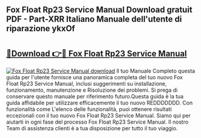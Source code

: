 ## Fox Float Rp23 Service Manual Download gratuit PDF - Part-XRR Italiano Manuale dell'utente di riparazione ykxOf

# <h2><a href="http://dfaowds.blite.top/?on=Fox+Float+Rp23+Service+Manual">🔗Download 👉🔴 Fox Float Rp23 Service Manual</a></h2>

[![Fox Float Rp23 Service Manual download](https://i.imgur.com/lujVjoI.png)](http://dfaowds.blite.top/?on=Fox+Float+Rp23+Service+Manual)
Il tuo Manuale Completo questa guida per l'utente fornisce una panoramica completa del tuo nuovo Fox Float Rp23 Service Manual, inclusi suggerimenti su installazione, funzionamento, manutenzione e Risoluzione dei problemi. Si prega di conservare questo manuale per riferimento futuro.Questa guida è la tua guida affidabile per utilizzare efficacemente il tuo nuovo REDDDDDDD. Con funzionalità come L'elenco delle funzionalità, puoi ottenere risultati eccezionali con il tuo nuovo Fox Float Rp23 Service Manual. Siamo qui per aiutarti in ogni fase del processo Fox Float Rp23 Service Manual. Il nostro Team di assistenza clienti è a tua disposizione per tutto il tuo viaggio.
